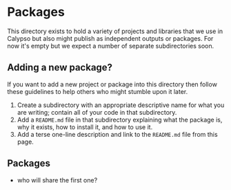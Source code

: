 # Packages

This directory exists to hold a variety of projects and libraries that we use in Calypso but also might publish as independent outputs or packages. For now it's empty but we expect a number of separate subdirectories soon.

## Adding a new package?

If you want to add a new project or package into this directory then follow these guidelines to help others who might stumble upon it later.

1. Create a subdirectory with an appropriate descriptive name for what you are writing; contain all of your code in that subdirectory.
2. Add a `README.md` file in that subdirectory explaining what the package is, why it exists, how to install it, and how to use it.
3. Add a terse one-line description and link to the `README.md` file from this page.

## Packages

 - who will share the first one?
